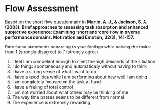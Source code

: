 # Flow Assessment

Based on the short flow questionnaire in **Martin, A. J., & Jackson, S. A. (2008). Brief approaches to assessing task 
absorption and enhanced subjective experience: Examining ‘short’and ‘core’flow in diverse performance domains. 
Motivation and Emotion, 32(3), 141-157.**

Rate these statements according to your feelings while solving the tasks: from 1 (strongly disagree) to 7 (strongly agree)

1. I feel I am competent enough to meet the high demands of the situation
2. I do things spontaneously and automatically without having to think
3. I have a strong sense of what I want to do
4. I have a good idea while I am performing about how well I am doing
5. I am completely focused on the task at hand
6. I have a feeling of total control
7. I am not worried about what others may be thinking of me
8. The way time passes seems to be different from normal
9. The experience is extremely rewarding